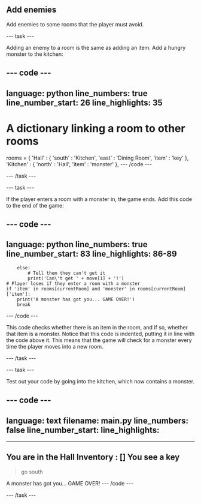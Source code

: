 ## Add enemies

Add enemies to some rooms that the player must avoid.

--- task ---

Adding an enemy to a room is the same as adding an item. Add a hungry monster to the kitchen:

--- code ---
---
language: python
line_numbers: true
line_number_start: 26
line_highlights: 35
---
# A dictionary linking a room to other rooms
rooms = {
    'Hall' : {
        'south' : 'Kitchen',
        'east' : 'Dining Room',
        'item' : 'key'
    },
    'Kitchen' : {
        'north' : 'Hall',
        'item' : 'monster'
    },
--- /code ---

--- /task ---

--- task ---

If the player enters a room with a monster in, the game ends. Add this code to the end of the game:

--- code ---
---
language: python
line_numbers: true
line_number_start: 83
line_highlights: 86-89
---
        else:
            # Tell them they can't get it
            print('Can\'t get ' + move[1] + '!')
    # Player loses if they enter a room with a monster
    if 'item' in rooms[currentRoom] and 'monster' in rooms[currentRoom]['item']:
        print('A monster has got you... GAME OVER!')
        break
--- /code ---

This code checks whether there is an item in the room, and if so, whether that item is a monster. Notice that this code is indented, putting it in line with the code above it. This means that the game will check for a monster every time the player moves into a new room.

--- /task ---

--- task ---

Test out your code by going into the kitchen, which now contains a monster.

--- code ---
---
language: text
filename: main.py
line_numbers: false
line_number_start: 
line_highlights: 
---
---------------------------
You are in the Hall
Inventory : []
You see a key
---------------------------
>go south

A monster has got you... GAME OVER!
--- /code ---

--- /task ---

